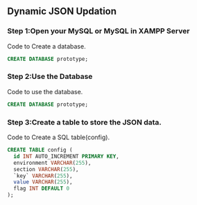 ## Dynamic JSON Updation


### Step 1:Open your MySQL or MySQL in XAMPP Server

Code to Create a database.
```sql
CREATE DATABASE prototype;
```

### Step 2:Use the Database

Code to use the database.
```sql
CREATE DATABASE prototype;
```

### Step 3:Create a table to store the JSON data.

Code to Create a SQL table(config).
```sql
CREATE TABLE config (
  id INT AUTO_INCREMENT PRIMARY KEY,
  environment VARCHAR(255),
  section VARCHAR(255),
  `key` VARCHAR(255), 
  value VARCHAR(255),
  flag INT DEFAULT 0
);
```
